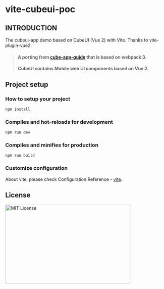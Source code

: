 # vite-cubeui-poc

## INTRODUCTION

The cubeui-app demo based on CubeUI (Vue 2) with Vite. Thanks to vite-plugin-vue2.

> #### A porting from [cube-app-guide](https://github.com/cube-ui/cube-application-guide) that is based on webpack 3.
> #### CubeUI contains Mobile web UI components based on Vue 2.

## Project setup

### How to setup your project
```
npm install
```

### Compiles and hot-reloads for development
```
npm run dev
```

### Compiles and minifies for production
```
npm run build
```

### Customize configuration

About vite, please check Configuration Reference - [vite](https://github.com/vitejs/vite).

## License

<img src="https://nikoni.top/images/niko-mit.png" alt="MIT License" width="396" height="250"/>


